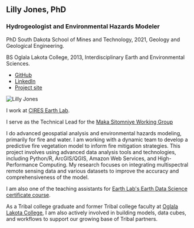 ## Lilly Jones, PhD
### Hydrogeologist and Environmental Hazards Modeler

PhD South Dakota School of Mines and Technology, 2021, Geology and Geological Engineering. 

BS Oglala Lakota College, 2013, Interdisciplinary Earth and Environmental Sciences.

- [GitHub](https://github.com/lijo8146)
- [LinkedIn](https://www.linkedin.com/in/lillysanovia/)
- [Project site](https://sites.google.com/view/yawapi/home)

![Lilly Jones](https://lh5.googleusercontent.com/9AokPmzrra5-H3F3qYtk7KkIYiX3ZZZSoI1a49WYJAzdEMXE6jgaN4QiS6255EGRM6V_bKMcWayW8izMY3yVueDGRi9i9R3VXZ9q1hoxgBC4hYUQA7kciva_ZeiLoPb9FA=w1280)

I work at [CIRES Earth Lab](https://earthlab.colorado.edu).

I serve as the Technical Lead for the [Maka Sitomniye Working Group](https://cu-esiil.github.io/Maka-Sitomniya/#our-project)

I do advanced geospatial analysis and environmental hazards modeling, primarily for fire and water. I am working with a dynamic team to develop a predictive fire vegetation model to inform fire mitigation strategies. This project involves using advanced data analysis tools and technologies, including Python/R, ArcGIS/QGIS, Amazon Web Services, and High-Performance Computing. My research focuses on integrating multispectral remote sensing data and various datasets to improve the accuracy and comprehensiveness of the model. 

I am also one of the teaching assistants for [Earth Lab's Earth Data Science certificate course](https://www.earthdatascience.org). 

As a Tribal college graduate and former Tribal college faculty at [Oglala Lakota College](https://www.olc.edu), I am also actively involved in building models, data cubes, and workflows to support our growing base of Tribal partners.


